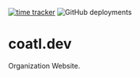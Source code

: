 [![time tracker](https://wakatime.com/badge/github/coatl-dev/coatl-dev.github.io.svg)](https://wakatime.com/badge/github/coatl-dev/coatl-dev.github.io)
![GitHub deployments](https://img.shields.io/github/deployments/coatl-dev/coatl-dev.github.io/github-pages?label=gh-pages)

# coatl.dev
Organization Website.
